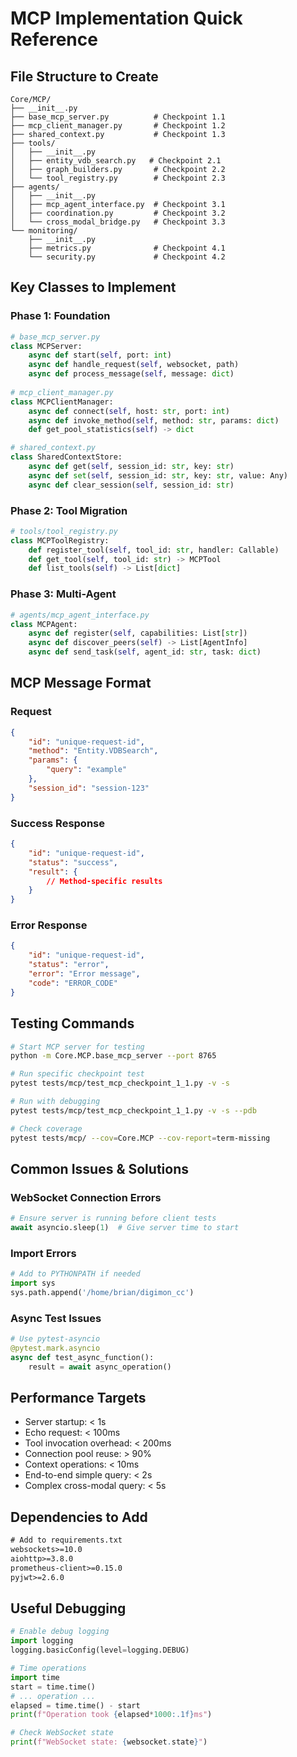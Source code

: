 # MCP Implementation Quick Reference

## File Structure to Create

```
Core/MCP/
├── __init__.py
├── base_mcp_server.py          # Checkpoint 1.1
├── mcp_client_manager.py       # Checkpoint 1.2  
├── shared_context.py           # Checkpoint 1.3
├── tools/
│   ├── __init__.py
│   ├── entity_vdb_search.py   # Checkpoint 2.1
│   ├── graph_builders.py       # Checkpoint 2.2
│   └── tool_registry.py        # Checkpoint 2.3
├── agents/
│   ├── __init__.py
│   ├── mcp_agent_interface.py  # Checkpoint 3.1
│   ├── coordination.py         # Checkpoint 3.2
│   └── cross_modal_bridge.py   # Checkpoint 3.3
└── monitoring/
    ├── __init__.py
    ├── metrics.py              # Checkpoint 4.1
    └── security.py             # Checkpoint 4.2
```

## Key Classes to Implement

### Phase 1: Foundation
```python
# base_mcp_server.py
class MCPServer:
    async def start(self, port: int)
    async def handle_request(self, websocket, path)
    async def process_message(self, message: dict)
    
# mcp_client_manager.py
class MCPClientManager:
    async def connect(self, host: str, port: int)
    async def invoke_method(self, method: str, params: dict)
    def get_pool_statistics(self) -> dict

# shared_context.py
class SharedContextStore:
    async def get(self, session_id: str, key: str)
    async def set(self, session_id: str, key: str, value: Any)
    async def clear_session(self, session_id: str)
```

### Phase 2: Tool Migration
```python
# tools/tool_registry.py
class MCPToolRegistry:
    def register_tool(self, tool_id: str, handler: Callable)
    def get_tool(self, tool_id: str) -> MCPTool
    def list_tools(self) -> List[dict]
```

### Phase 3: Multi-Agent
```python
# agents/mcp_agent_interface.py
class MCPAgent:
    async def register(self, capabilities: List[str])
    async def discover_peers(self) -> List[AgentInfo]
    async def send_task(self, agent_id: str, task: dict)
```

## MCP Message Format

### Request
```json
{
    "id": "unique-request-id",
    "method": "Entity.VDBSearch",
    "params": {
        "query": "example"
    },
    "session_id": "session-123"
}
```

### Success Response
```json
{
    "id": "unique-request-id",
    "status": "success",
    "result": {
        // Method-specific results
    }
}
```

### Error Response
```json
{
    "id": "unique-request-id", 
    "status": "error",
    "error": "Error message",
    "code": "ERROR_CODE"
}
```

## Testing Commands

```bash
# Start MCP server for testing
python -m Core.MCP.base_mcp_server --port 8765

# Run specific checkpoint test
pytest tests/mcp/test_mcp_checkpoint_1_1.py -v -s

# Run with debugging
pytest tests/mcp/test_mcp_checkpoint_1_1.py -v -s --pdb

# Check coverage
pytest tests/mcp/ --cov=Core.MCP --cov-report=term-missing
```

## Common Issues & Solutions

### WebSocket Connection Errors
```python
# Ensure server is running before client tests
await asyncio.sleep(1)  # Give server time to start
```

### Import Errors
```python
# Add to PYTHONPATH if needed
import sys
sys.path.append('/home/brian/digimon_cc')
```

### Async Test Issues
```python
# Use pytest-asyncio
@pytest.mark.asyncio
async def test_async_function():
    result = await async_operation()
```

## Performance Targets

- Server startup: < 1s
- Echo request: < 100ms  
- Tool invocation overhead: < 200ms
- Connection pool reuse: > 90%
- Context operations: < 10ms
- End-to-end simple query: < 2s
- Complex cross-modal query: < 5s

## Dependencies to Add

```txt
# Add to requirements.txt
websockets>=10.0
aiohttp>=3.8.0
prometheus-client>=0.15.0
pyjwt>=2.6.0
```

## Useful Debugging

```python
# Enable debug logging
import logging
logging.basicConfig(level=logging.DEBUG)

# Time operations
import time
start = time.time()
# ... operation ...
elapsed = time.time() - start
print(f"Operation took {elapsed*1000:.1f}ms")

# Check WebSocket state
print(f"WebSocket state: {websocket.state}")
```